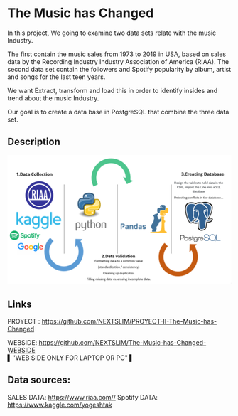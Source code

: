 # The Music has Changed

In this project, We going to examine two data sets relate with the music Industry.

The first contain the music sales from 1973 to 2019 in USA,  based on sales data by the Recording Industry Industry Association of America (RIAA). 
The second data set contain the followers  and Spotify popularity by album, artist and songs for the last teen years. 

We want Extract, transform and load this in order to  identify insides and trend about the music Industry. 

Our goal is to create a data base in PostgreSQL that combine the three data set.

## Description
   ![Plot1](MUSIC%20MASTER/images/Processs1.png)  
   
   ## Links
  PROYECT : https://github.com/NEXTSLIM/PROYECT-II-The-Music-has-Changed  
  
  WEBSIDE: https://github.com/NEXTSLIM/The-Music-has-Changed-WEBSIDE  
  ▌ 'WEB SIDE ONLY FOR LAPTOP OR PC" ▌
   
   
 ## Data sources:
SALES DATA: https://www.riaa.com//
Spotify DATA: https://www.kaggle.com/yogeshtak
